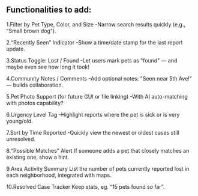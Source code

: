 


<H2> Functionalities to add: </H2>
1.Filter by Pet Type, Color, and Size
-Narrow search results quickly (e.g., "Small brown dog").

2.“Recently Seen” Indicator 
-Show a time/date stamp for the last report update.

3.Status Toggle: Lost / Found
-Let users mark pets as "found" — and maybe even see how long it took!

4.Community Notes / Comments
-Add optional notes: "Seen near 5th Ave!" — builds collaboration.

5.Pet Photo Support (for future GUI or file linking)
-With AI auto-matching with photos capability?

6.Urgency Level Tag
-Highlight reports where the pet is sick or is very young/old.

7.Sort by Time Reported
-Quickly view the newest or oldest cases still unresolved.

8.“Possible Matches” Alert
If someone adds a pet that closely matches an existing one, show a hint.

9.Area Activity Summary
List the number of pets currently reported lost in each neighborhood, integrated with maps.

10.Resolved Case Tracker
Keep stats, eg. “15 pets found so far”.
